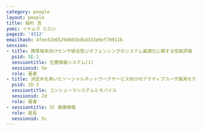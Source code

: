 ```yaml
---
category: people
layout: people
title: 稲村 浩
yomi: イナムラ ヒロシ
pageid: '4312'
emailhash: 4fee41b6529d685bdbdd33e0ef700116
session:
- title: 携帯端末向けセンサ統合型ジオフェンシングのシステム最適化に関する性能評価
  psid: 5E-1
  sessiontitle: 位置情報システム(1)
  sessionid: 5e
  role: 著者
- title: 決定木を用いたソーシャルネットワークサービス向けのアクティブユーザ推測モデルの提案
  psid: 2D-3
  sessiontitle: コンシューマシステムとモバイル
  sessionid: 2d
  role: 著者
- sessiontitle: 5C 画像情報
  role: 座長
  sessionid: 5c
---
```

